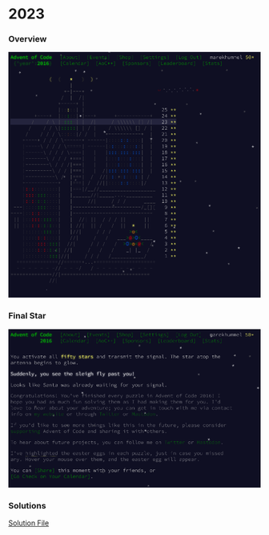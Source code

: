 # 2023

### Overview
![Overview](2016_overview.png)

### Final Star
![Final Star](2016_conclusion.png)

### Solutions
[Solution File](solutions.txt)
